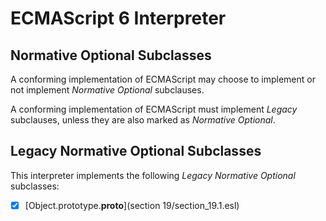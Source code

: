 # ECMAScript 6 Interpreter

## Normative Optional Subclasses

A conforming implementation of ECMAScript may choose to implement or not
implement *Normative Optional* subclauses.

A conforming implementation of ECMAScript must implement *Legacy* subclauses,
unless they are also marked as *Normative Optional*.

## Legacy Normative Optional Subclasses

This interpreter implements the following *Legacy Normative Optional* subclasses:

- [X] [Object.prototype.__proto__](section 19/section_19.1.esl)
